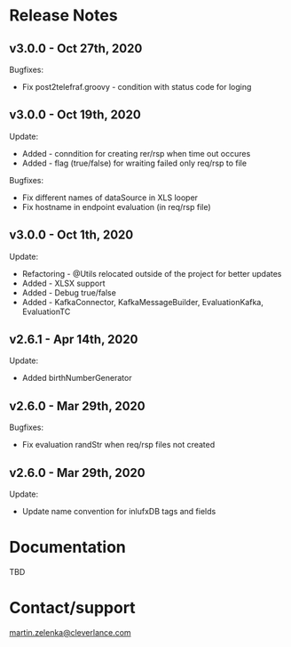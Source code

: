 ﻿# Release Notes

## v3.0.0 - Oct 27th, 2020
Bugfixes:

- Fix post2telefraf.groovy - condition with status code for loging

## v3.0.0 - Oct 19th, 2020
Update: 

- Added - conndition for creating rer/rsp when time out occures
- Added - flag (true/false) for wraiting failed only req/rsp to file

Bugfixes: 

- Fix different names of dataSource in XLS looper
- Fix hostname in endpoint evaluation (in req/rsp file)



## v3.0.0 - Oct 1th, 2020
Update: 

- Refactoring - @Utils relocated outside of the project for better updates 
- Added - XLSX support
- Added - Debug true/false
- Added - KafkaConnector, KafkaMessageBuilder, EvaluationKafka, EvaluationTC


## v2.6.1 - Apr 14th, 2020
Update: 

- Added birthNumberGenerator


## v2.6.0 - Mar 29th, 2020
Bugfixes: 

- Fix evaluation randStr when req/rsp files not created

## v2.6.0 - Mar 29th, 2020
Update: 

- Update name convention for inlufxDB tags and fields





# Documentation

TBD

# Contact/support

martin.zelenka@cleverlance.com



